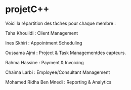 # projetC++

Voici la répartition des tâches pour chaque membre :

Taha  Khouildi : Client Management

Ines Skhiri : Appointment Scheduling

Oussama Ajmi : Project & Task Managementdes capteurs.

Rahma Hassine : Payment & Invoicing

Chaima Larbi : Employee/Consultant Management

Mohamed Ridha Ben Mnedi : Reporting & Analytics
